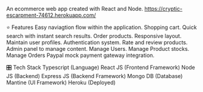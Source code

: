 
An ecommerce web app created with React and Node.
https://cryptic-escarpment-74612.herokuapp.com/

⭐ Features
Easy naviagtion flow within the application.
Shopping cart.
Quick search with instant search results.
Order products.
Responsive layout.
Maintain user profiles.
Authentication system.
Rate and review products.
Admin panel to manage content.
Manage Users.
Manage Product stocks.
Manage Orders
Paypal mock payment gateway integration.


🎛️ Tech Stack
Typescript (Language)
React JS (Frontend Framework)
Node JS (Backend)
Express JS (Backend Framework)
Mongo DB (Database)
Mantine (UI Framework)
Heroku (Deployed)
